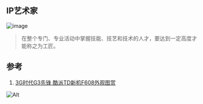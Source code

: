 ## IP艺术家

![image](https://user-images.githubusercontent.com/100464149/155835685-3d4d7ce4-5211-499f-8d72-788c74aebfeb.png)
> 在整个专门、专业活动中掌握技能、技艺和技术的人才，要达到一定高度才能称之为工匠。


## 参考

1. [3G时代G3先锋 酷派TD新机F608外观图赏](https://www.cnmo.com/news/50839_all.html?#p50865)

![Alt](https://repobeats.axiom.co/api/embed/5ad4963097c63894360b4a9b6f3f74f262eabd02.svg "Repobeats analytics image")
